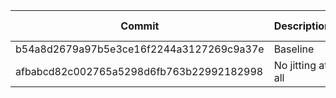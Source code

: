 | Commit                                   | Description       | no_stages | with_missings | runtime (home) |
| ---------------------------------------- | ----------------- | --------- | ------------- | -------------- |
| b54a8d2679a97b5e3ce16f2244a3127269c9a37e | Baseline          | 2.4GiB    | 2.4GiB        | 27s            |
| afbabcd82c002765a5298d6fb763b22992182998 | No jitting at all | 3.9GiB    | 3.9GiB        | 36s            |
